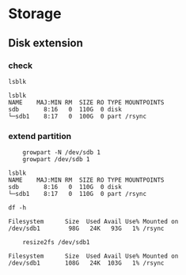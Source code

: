 # Storage

## Disk extension
### check
    lsblk
```
lsblk
NAME    MAJ:MIN RM  SIZE RO TYPE MOUNTPOINTS
sdb       8:16   0  110G  0 disk
└─sdb1    8:17   0  100G  0 part /rsync
```
### extend partition
```
    growpart -N /dev/sdb 1
    growpart /dev/sdb 1
```    
```
lsblk
NAME    MAJ:MIN RM  SIZE RO TYPE MOUNTPOINTS
sdb       8:16   0  110G  0 disk
└─sdb1    8:17   0  110G  0 part /rsync
```
```
df -h
```
```
Filesystem      Size  Used Avail Use% Mounted on
/dev/sdb1        98G   24K   93G   1% /rsync
```
```
    resize2fs /dev/sdb1
```
```
Filesystem      Size  Used Avail Use% Mounted on
/dev/sdb1       108G   24K  103G   1% /rsync
```